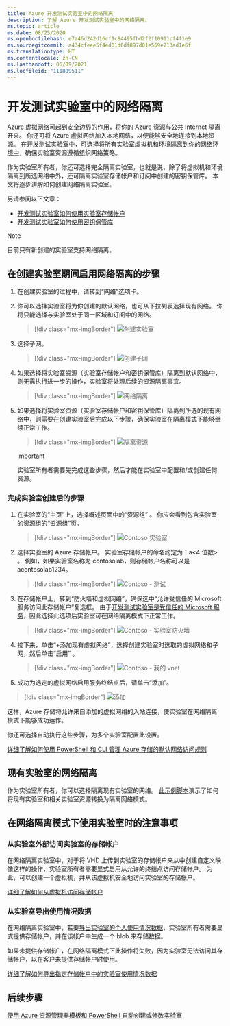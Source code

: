 ```yaml
---
title: Azure 开发测试实验室中的网络隔离
description: 了解 Azure 开发测试实验室中的网络隔离。
ms.topic: article
ms.date: 08/25/2020
ms.openlocfilehash: e7a46d242d16cf1c84495fbd2f2f10911cf4f1e9
ms.sourcegitcommit: a434cfeee5f4ed01d6df897d01e569e213ad1e6f
ms.translationtype: HT
ms.contentlocale: zh-CN
ms.lasthandoff: 06/09/2021
ms.locfileid: "111809511"
---
```

# <a name="network-isolation-in-devtest-labs"></a>开发测试实验室中的网络隔离

[Azure 虚拟网络](../virtual-network/virtual-networks-overview.md)可起到安全边界的作用，将你的 Azure 资源与公共 Internet 隔离开来。 你还可将 Azure 虚拟网络加入本地网络，以便能够安全地连接到本地资源。 在开发测试实验室中，可选择将[所有实验室虚拟机](devtest-lab-configure-vnet.md)和[环境隔离到你的网络环境中](connect-environment-lab-virtual-network.md)，确保实验室资源遵循组织网络策略。 

作为实验室所有者，你还可选择完全隔离实验室，也就是说，除了将虚拟机和环境隔离到所选网络中外，还可隔离实验室存储帐户和订阅中创建的密钥保管库。 本文将逐步讲解如何创建网络隔离实验室。 

另请参阅以下文章：

- [开发测试实验室如何使用实验室存储帐户](encrypt-storage.md)
- [开发测试实验室如何使用密钥保管库](devtest-lab-store-secrets-in-key-vault.md)
 
> [!NOTE]
> 目前只有新创建的实验室支持网络隔离。

## <a name="steps-to-enable-network-isolation-during-lab-creation"></a>在创建实验室期间启用网络隔离的步骤

1. 在创建实验室的过程中，请转到“网络”选项卡。
1. 你可以选择实验室将为你创建的默认网络，也可从下拉列表选择现有网络。 你将只能选择与实验室处于同一区域和订阅中的网络。 

    > [!div class="mx-imgBorder"]
    > ![创建实验室](./media/network-isolation/create-lab.png)
1. 选择子网。

    > [!div class="mx-imgBorder"]
    > ![创建子网](./media/network-isolation/create-lab-subnet.png)
1. 如果选择将实验室资源（实验室存储帐户和密钥保管库）隔离到默认网络中，则无需执行进一步的操作，实验室将处理后续的资源隔离事宜。
 
    > [!div class="mx-imgBorder"]
    > ![网络隔离](./media/network-isolation/isolate-lab-resources.png)
1. 如果选择将实验室资源（实验室存储帐户和密钥保管库）隔离到所选的现有网络中，则需要在创建实验室后完成以下步骤，确保实验室在隔离模式下能够继续正常工作。 
 
    > [!div class="mx-imgBorder"]
    > ![隔离资源](./media/network-isolation/isolate-my-vnet.png)

    > [!IMPORTANT]
    > 实验室所有者需要先完成这些步骤，然后才能在实验室中配置和/或创建任何资源。

### <a name="steps-to-follow-post-lab-creation"></a>完成实验室创建后的步骤

1. 在实验室的“主页”上，选择概述页面中的“资源组” 。 你应会看到包含实验室的资源组的“资源组”页。 
 
   > [!div class="mx-imgBorder"]
   > ![Contoso 实验室](./media/network-isolation/contoso-lab.png)
1. 选择实验室的 Azure 存储帐户。 实验室存储帐户的命名约定为：a<labNameWithoutInvalidCharacters><4 位数> 。 例如，如果实验室名称为 contosolab，则存储帐户名称可以是 acontosolab1234。
 
   > [!div class="mx-imgBorder"]
   > ![Contoso - 测试](./media/network-isolation/contoso-test.png)
1. 在存储帐户上，转到“防火墙和虚拟网络”，确保选中“允许受信任的 Microsoft 服务访问此存储帐户”复选框。 由于[开发测试实验室是受信任的 Microsoft 服务](../storage/common/storage-network-security.md#trusted-microsoft-services)，因此选择此选项后实验室可在网络隔离模式下正常工作。 

   > [!div class="mx-imgBorder"]
   > ![Contoso - 实验室防火墙](./media/network-isolation/contoso-lab-firewalls-vnets.png)
1. 接下来，单击“+添加现有虚拟网络”，选择创建实验室时选取的虚拟网络和子网，然后单击“启用” 。 

   > [!div class="mx-imgBorder"]
   > ![Contoso - 我的 vnet](./media/network-isolation/contoso-lab-my-vnet.png)
5.  成功为选定的虚拟网络启用服务终结点后，请单击“添加”。 

   > [!div class="mx-imgBorder"]
   > ![添加](./media/network-isolation/contoso-firewall-add.png)
 
这样，Azure 存储将允许来自添加的虚拟网络的入站连接，使实验室在网络隔离模式下能够成功运作。 

你还可选择自动执行这些步骤，为多个实验室配置此设置。 

[详细了解如何使用 PowerShell 和 CLI 管理 Azure 存储的默认网络访问规则](../storage/common/storage-network-security.md?toc=%2fazure%2fvirtual-network%2ftoc.json#powershell)

## <a name="network-isolation-for-an-existing-lab"></a>现有实验室的网络隔离

作为实验室所有者，你可以选择隔离现有实验室的网络。 [此示例脚本](https://github.com/Azure/azure-devtestlab/blob/master/Tools/ConvertDtlLabToIsolatedNetwork/Convert-DtlLabToIsolatedNetwork.ps1)演示了如何将现有实验室和相关实验室资源转换为隔离网络模式。 

## <a name="things-to-remember-while-using-a-lab-in-a-network-isolated-mode"></a>在网络隔离模式下使用实验室时的注意事项

### <a name="accessing-labs-storage-account-outside-the-lab"></a>从实验室外部访问实验室的存储帐户 

在网络隔离实验室中，对于将 VHD 上传到实验室的存储帐户来从中创建自定义映像这样的操作，实验室所有者需要显式启用从允许的终结点访问存储帐户。 为此，可以创建一个虚拟机，并从该虚拟机安全地访问实验室的存储帐户。 

[详细了解如何从虚拟机访问存储帐户](../private-link/tutorial-private-endpoint-storage-portal.md)

### <a name="exporting-usage-data-from-the-lab"></a>从实验室导出使用情况数据 

在网络隔离实验室中，若要[导出实验室的个人使用情况数据](personal-data-delete-export.md)，实验室所有者需要显式提供存储帐户，并在该帐户中生成一个 blob 来存储数据。 

如果未提供存储帐户，在网络隔离模式下此操作将失败，因为实验室无法访问其存储帐户，以在客户未提供存储帐户时使用。 

[详细了解如何导出指定存储帐户中的实验室使用情况数据](personal-data-delete-export.md#azure-powershell)

## <a name="next-steps"></a>后续步骤

[使用 Azure 资源管理器模板和 PowerShell 自动创建或修改实验室](devtest-lab-use-arm-and-powershell-for-lab-resources.md)
